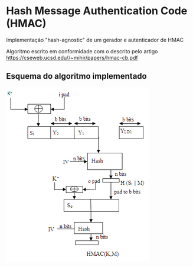 # Hash Message Authentication Code (HMAC)
Implementação "hash-agnostic" de um gerador e autenticador de HMAC

Algoritmo escrito em conformidade com o descrito pelo artigo <https://cseweb.ucsd.edu//~mihir/papers/hmac-cb.pdf>

## Esquema do algoritmo implementado

![Esquema HMAC](https://raw.githubusercontent.com/nickolascarlos/hmac/main/images/esquema_hmac.jpeg)